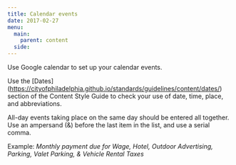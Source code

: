 ```yaml
---
title: Calendar events
date: 2017-02-27
menu:
  main:
    parent: content
  side:
---
```



Use Google calendar to set up your calendar events.

Use the [Dates] (https://cityofphiladelphia.github.io/standards/guidelines/content/dates/) section of the Content Style Guide to check your use of date, time, place, and abbreviations.

All-day events taking place on the same day should be entered all together.
Use an ampersand (&) before the last item in the list, and use a serial comma.

Example: *Monthly payment due for Wage, Hotel, Outdoor Advertising, Parking, Valet Parking, & Vehicle Rental Taxes*
